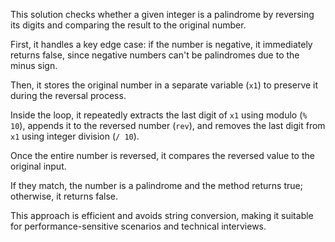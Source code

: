 This solution checks whether a given integer is a palindrome 
by reversing its digits and comparing the result to the original number.

First, it handles a key edge case: 
if the number is negative, it immediately returns false, 
since negative numbers can't be palindromes due to the minus sign. 

Then, it stores the original number in a separate variable (`x1`) to preserve it during the reversal process. 

Inside the loop, it repeatedly extracts the last digit of `x1` using modulo (`% 10`), 
appends it to the reversed number (`rev`), and removes the last digit from `x1` using integer division (`/ 10`). 

Once the entire number is reversed, 
it compares the reversed value to the original input. 

If they match, the number is a palindrome and the method returns true; 
otherwise, it returns false. 

This approach is efficient and avoids string conversion, 
making it suitable for performance-sensitive scenarios and technical interviews.

